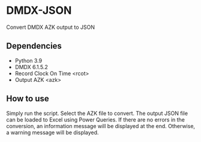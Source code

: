 # DMDX-JSON
Convert DMDX AZK output to JSON

## Dependencies
* Python 3.9
* DMDX 6.1.5.2
* Record Clock On Time \<rcot\>
* Output AZK \<azk\>

## How to use
Simply run the script. Select the AZK file to convert. 
The output JSON file can be loaded to Excel using Power Queries.
If there are no errors in the conversion, an information message will be displayed at the end. Otherwise, a warning message will be displayed.

